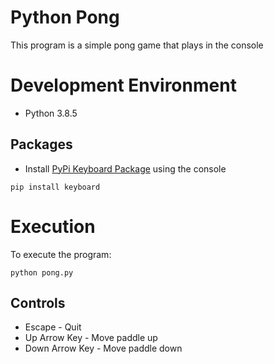 # Python Pong

This program is a simple pong game that plays in the console

# Development Environment

* Python 3.8.5

## Packages
* Install [PyPi Keyboard Package](https://pypi.org/project/keyboard/) using the console
```
pip install keyboard
```

# Execution
To execute the program:
```
python pong.py
```

## Controls
* Escape - Quit
* Up Arrow Key - Move paddle up
* Down Arrow Key - Move paddle down
